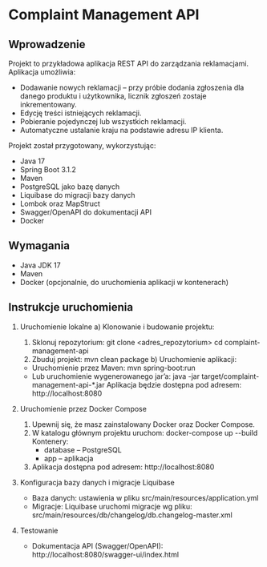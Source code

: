 Complaint Management API
=========================

Wprowadzenie
------------
Projekt to przykładowa aplikacja REST API do zarządzania reklamacjami.
Aplikacja umożliwia:
- Dodawanie nowych reklamacji – przy próbie dodania zgłoszenia dla danego produktu i użytkownika, licznik zgłoszeń zostaje inkrementowany.
- Edycję treści istniejących reklamacji.
- Pobieranie pojedynczej lub wszystkich reklamacji.
- Automatyczne ustalanie kraju na podstawie adresu IP klienta.

Projekt został przygotowany, wykorzystując:
- Java 17
- Spring Boot 3.1.2
- Maven
- PostgreSQL jako bazę danych
- Liquibase do migracji bazy danych
- Lombok oraz MapStruct
- Swagger/OpenAPI do dokumentacji API
- Docker 

Wymagania
---------
- Java JDK 17
- Maven
- Docker (opcjonalnie, do uruchomienia aplikacji w kontenerach)

Instrukcje uruchomienia
-----------------------
1. Uruchomienie lokalne
   a) Klonowanie i budowanie projektu:
    1. Sklonuj repozytorium:
       git clone <adres_repozytorium>
       cd complaint-management-api
    2. Zbuduj projekt:
       mvn clean package
       b) Uruchomienie aplikacji:
    - Uruchomienie przez Maven:
      mvn spring-boot:run
    - Lub uruchomienie wygenerowanego jar’a:
      java -jar target/complaint-management-api-*.jar
      Aplikacja będzie dostępna pod adresem: http://localhost:8080

2. Uruchomienie przez Docker Compose
    1. Upewnij się, że masz zainstalowany Docker oraz Docker Compose.
    2. W katalogu głównym projektu uruchom:
       docker-compose up --build
       Kontenery:
        - database – PostgreSQL
        - app – aplikacja
    3. Aplikacja dostępna pod adresem: http://localhost:8080

3. Konfiguracja bazy danych i migracje Liquibase
    - Baza danych: ustawienia w pliku src/main/resources/application.yml
    - Migracje: Liquibase uruchomi migracje wg pliku:
      src/main/resources/db/changelog/db.changelog-master.xml

4. Testowanie
    - Dokumentacja API (Swagger/OpenAPI):
      http://localhost:8080/swagger-ui/index.html

